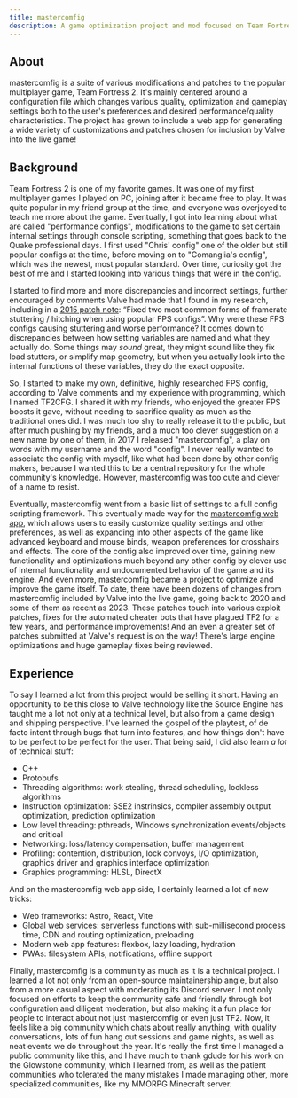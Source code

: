 ```yaml
---
title: mastercomfig
description: A game optimization project and mod focused on Team Fortress 2.
---
```


## About

mastercomfig is a suite of various modifications and patches to the popular multiplayer game, Team Fortress 2. It's
mainly centered around a configuration file which changes various quality, optimization and gameplay settings both to
the user's preferences and desired performance/quality characteristics. The project has grown to include a web app for
generating a wide variety of customizations and patches chosen for inclusion by Valve into the live game!

## Background

Team Fortress 2 is one of my favorite games. It was one of my first multiplayer games I played on PC, joining after it
became free to play. It was quite popular in my friend group at the time, and everyone was overjoyed to teach me more
about the game. Eventually, I got into learning about what are called "performance configs", modifications to the game
to set certain internal settings through console scripting, something that goes back to the Quake professional days. I
first used "Chris' config" one of the older but still popular configs at the time, before moving on to "Comanglia's
config", which was the newest, most popular standard. Over time, curiosity got the best of me and I started looking into
various things that were in the config.

I started to find more and more discrepancies and incorrect settings, further encouraged by comments Valve had made that
I found in my research, including in a [2015 patch note](https://www.teamfortress.com/post.php?id=19733): “Fixed two
most common forms of framerate stuttering / hitching when using popular FPS configs”. Why were these FPS configs causing
stuttering and worse performance? It comes down to discrepancies between how setting variables are named and what they
actually do. Some things may _sound_ great, they might sound like they fix load stutters, or simplify map geometry, but
when you actually look into the internal functions of these variables, they do the exact opposite.

So, I started to make my own, definitive, highly researched FPS config, according to Valve comments and my experience
with programming, which I named TF2CFG. I shared it with my friends, who enjoyed the greater FPS boosts it gave, without
needing to sacrifice quality as much as the traditional ones did. I was much too shy to really release it to the public,
but after much pushing by my friends, and a much too clever suggestion on a new name by one of them, in 2017 I released
"mastercomfig", a play on words with my username and the word "config". I never really wanted to associate the config
with myself, like what had been done by other config makers, because I wanted this to be a central repository for the
whole community's knowledge. However, mastercomfig was too cute and clever of a name to resist.

Eventually, mastercomfig went from a basic list of settings to a full config scripting framework. This eventually made
way for the [mastercomfig web app](https://mastercomfig.com/app/), which allows users to easily customize quality
settings and other preferences, as well as expanding into other aspects of the game like advanced keyboard and mouse
binds, weapon preferences for crosshairs and effects. The core of the config also improved over time, gaining new
functionality and optimizations much beyond any other config by clever use of internal functionality and undocumented
behavior of the game and its engine. And even more, mastercomfig became a project to optimize and improve the game
itself. To date, there have been dozens of changes from mastercomfig included by Valve into the live game, going back to
2020 and some of them as recent as 2023. These patches touch into various exploit patches, fixes for the automated
cheater bots that have plagued TF2 for a few years, and performance improvements! And an even a greater set of patches
submitted at Valve's request is on the way! There's large engine optimizations and huge gameplay fixes being reviewed.

## Experience

To say I learned a lot from this project would be selling it short. Having an opportunity to be this close to Valve
technology like the Source Engine has taught me a lot not only at a technical level, but also from a game design and
shipping perspective. I've learned the gospel of the playtest, of de facto intent through bugs that turn into features,
and how things don't have to be perfect to be perfect for the user. That being said, I did also learn _a lot_ of
technical stuff:

- C++
- Protobufs
- Threading algorithms: work stealing, thread scheduling, lockless algorithms
- Instruction optimization: SSE2 instrinsics, compiler assembly output optimization, prediction optimization
- Low level threading: pthreads, Windows synchronization events/objects and critical
- Networking: loss/latency compensation, buffer management
- Profiling: contention, distribution, lock convoys, I/O optimization, graphics driver and graphics interface
  optimization
- Graphics programming: HLSL, DirectX

And on the mastercomfig web app side, I certainly learned a lot of new tricks:

- Web frameworks: Astro, React, Vite
- Global web services: serverless functions with sub-millisecond process time, CDN and routing optimization, preloading
- Modern web app features: flexbox, lazy loading, hydration
- PWAs: filesystem APIs, notifications, offline support

Finally, mastercomfig is a community as much as it is a technical project. I learned a lot not only from an open-source
maintainership angle, but also from a more casual aspect with moderating its Discord server. I not only focused on
efforts to keep the community safe and friendly through bot configuration and diligent moderation, but also making it a
fun place for people to interact about not just mastercomfig or even just TF2. Now, it feels like a big community which
chats about really anything, with quality conversations, lots of fun hang out sessions and game nights, as well as neat
events we do throughout the year. It's really the first time I managed a public community like this, and I have much to
thank gdude for his work on the Glowstone community, which I learned from, as well as the patient communities who
tolerated the many mistakes I made managing other, more specialized communities, like my MMORPG Minecraft server.
